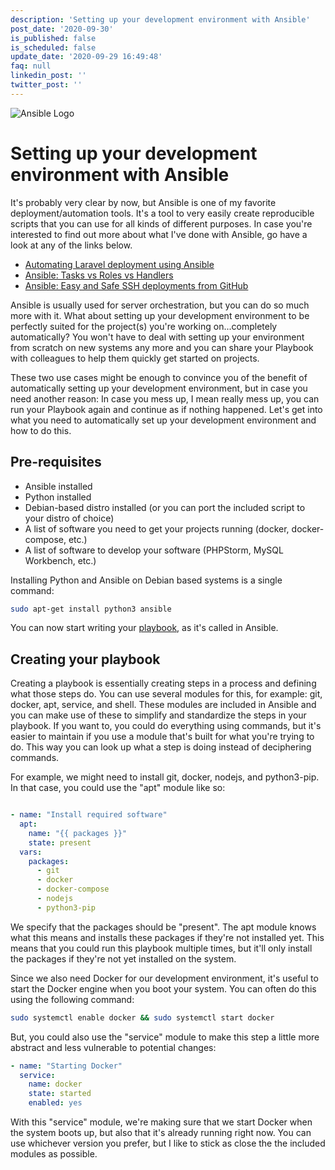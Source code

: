 ```yaml
---
description: 'Setting up your development environment with Ansible'
post_date: '2020-09-30'
is_published: false
is_scheduled: false
update_date: '2020-09-29 16:49:48'
faq: null
linkedin_post: ''
twitter_post: ''
---
```

![Ansible Logo](/images/articles/ansible-logo.jpg)
# Setting up your development environment with Ansible
It's probably very clear by now, but Ansible is one of my favorite deployment/automation tools. It's a tool to very easily create reproducible scripts that you can use for all kinds of different purposes. In case you're interested to find out more about what I've done with Ansible, go have a look at any of the links below.

- [Automating Laravel deployment using Ansible](/articles/automating-laravel-deployment-using-ansible)
- [Ansible: Tasks vs Roles vs Handlers](/articles/ansible-difference-between-tasks-and-roles)
- [Ansible: Easy and Safe SSH deployments from GitHub](/articles/ansible-easy-safe-ssh-deployments-from-github)

Ansible is usually used for server orchestration, but you can do so much more with it. What about setting up your development environment to be perfectly suited for the project(s) you're working on...completely automatically? You won't have to deal with setting up your environment from scratch on new systems any more and you can share your Playbook with colleagues to help them quickly get started on projects. 

These two use cases might be enough to convince you of the benefit of automatically setting up your development environment, but in case you need another reason: In case you mess up, I mean really mess up, you can run your Playbook again and continue as if nothing happened. Let's get into what you need to automatically set up your development environment and how to do this.

## Pre-requisites
- Ansible installed 
- Python installed
- Debian-based distro installed (or you can port the included script to your distro of choice)
- A list of software you need to get your projects running (docker, docker-compose, etc.)
- A list of software to develop your software (PHPStorm, MySQL Workbench, etc.)

Installing Python and Ansible on Debian based systems is a single command:

```bash
sudo apt-get install python3 ansible
```

You can now start writing your [playbook](https://docs.ansible.com/ansible/latest/user_guide/playbooks.html), as it's called in Ansible.

## Creating your playbook
Creating a playbook is essentially creating steps in a process and defining what those steps do. You can use several modules for this, for example: git, docker, apt, service, and shell. These modules are included in Ansible and you can make use of these to simplify and standardize the steps in your playbook. If you want to, you could do everything using commands, but it's easier to maintain if you use a module that's built for what you're trying to do. This way you can look up what a step is doing instead of deciphering commands.

For example, we might need to install git, docker, nodejs, and python3-pip. In that case, you could use the "apt" module like so:

```yml

- name: "Install required software"
  apt:
    name: "{{ packages }}"
    state: present
  vars:
    packages:
      - git
      - docker
      - docker-compose
      - nodejs
      - python3-pip
```

We specify that the packages should be "present". The apt module knows what this means and installs these packages if they're not installed yet. This means that you could run this playbook multiple times, but it'll only install the packages if they're not yet installed on the system.

Since we also need Docker for our development environment, it's useful to start the Docker engine when you boot your system. You can often do this using the following command:

```bash
sudo systemctl enable docker && sudo systemctl start docker
```

But, you could also use the "service" module to make this step a little more abstract and less vulnerable to potential changes:

```yml
- name: "Starting Docker"
  service:
    name: docker
    state: started
    enabled: yes
```

With this "service" module, we're making sure that we start Docker when the system boots up, but also that it's already running right now. You can use whichever version you prefer, but I like to stick as close the the included modules as possible.